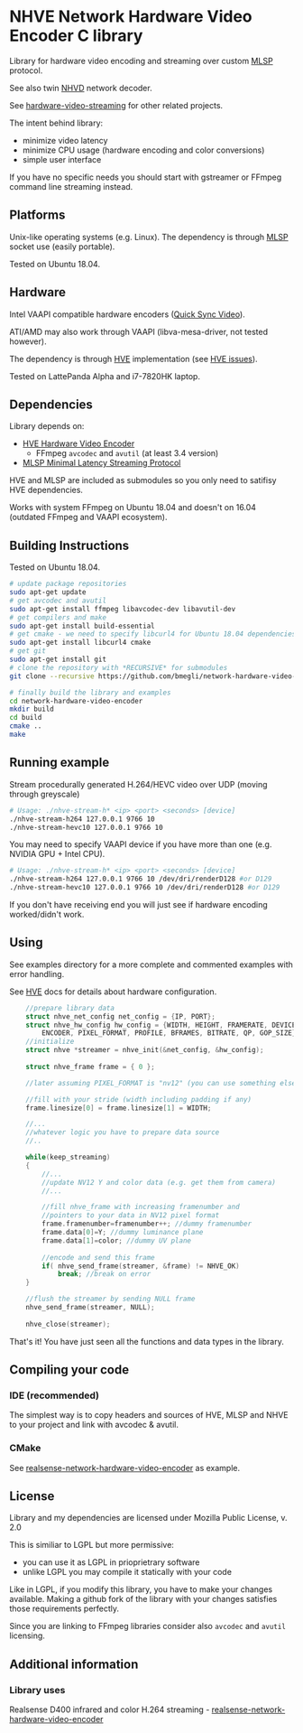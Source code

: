 # NHVE Network Hardware Video Encoder C library

Library for hardware video encoding and streaming over custom [MLSP](https://github.com/bmegli/minimal-latency-streaming-protocol) protocol.

See also twin [NHVD](https://github.com/bmegli/network-hardware-video-decoder) network decoder.

See [hardware-video-streaming](https://github.com/bmegli/hardware-video-streaming) for other related projects.

The intent behind library:
- minimize video latency
- minimize CPU usage (hardware encoding and color conversions)
- simple user interface

If you have no specific needs you should start with gstreamer or FFmpeg command line streaming instead.

## Platforms 

Unix-like operating systems (e.g. Linux).
The dependency is through [MLSP](https://github.com/bmegli/minimal-latency-streaming-protocol) socket use (easily portable).

Tested on Ubuntu 18.04.

## Hardware

Intel VAAPI compatible hardware encoders ([Quick Sync Video](https://ark.intel.com/Search/FeatureFilter?productType=processors&QuickSyncVideo=true)).

ATI/AMD may also work through VAAPI (libva-mesa-driver, not tested however).

The dependency is through [HVE](https://github.com/bmegli/hardware-video-encoder) implementation (see [HVE issues](https://github.com/bmegli/hardware-video-encoder/issues/5)).

Tested on LattePanda Alpha and i7-7820HK laptop.

## Dependencies

Library depends on:
- [HVE Hardware Video Encoder](https://github.com/bmegli/hardware-video-encoder)
	- FFmpeg `avcodec` and `avutil` (at least 3.4 version)
- [MLSP Minimal Latency Streaming Protocol](https://github.com/bmegli/minimal-latency-streaming-protocol)

HVE and MLSP are included as submodules so you only need to satifisy HVE dependencies.

Works with system FFmpeg on Ubuntu 18.04 and doesn't on 16.04 (outdated FFmpeg and VAAPI ecosystem).

## Building Instructions

Tested on Ubuntu 18.04.

``` bash
# update package repositories
sudo apt-get update 
# get avcodec and avutil
sudo apt-get install ffmpeg libavcodec-dev libavutil-dev
# get compilers and make 
sudo apt-get install build-essential
# get cmake - we need to specify libcurl4 for Ubuntu 18.04 dependencies problem
sudo apt-get install libcurl4 cmake
# get git
sudo apt-get install git
# clone the repository with *RECURSIVE* for submodules
git clone --recursive https://github.com/bmegli/network-hardware-video-encoder.git

# finally build the library and examples
cd network-hardware-video-encoder
mkdir build
cd build
cmake ..
make
```

## Running example

Stream procedurally generated H.264/HEVC video over UDP (moving through greyscale)

```bash
# Usage: ./nhve-stream-h* <ip> <port> <seconds> [device]
./nhve-stream-h264 127.0.0.1 9766 10
./nhve-stream-hevc10 127.0.0.1 9766 10
```

You may need to specify VAAPI device if you have more than one (e.g. NVIDIA GPU + Intel CPU).

```bash
# Usage: ./nhve-stream-h* <ip> <port> <seconds> [device]
./nhve-stream-h264 127.0.0.1 9766 10 /dev/dri/renderD128 #or D129
./nhve-stream-hevc10 127.0.0.1 9766 10 /dev/dri/renderD128 #or D129
```

If you don't have receiving end you will just see if hardware encoding worked/didn't work.

## Using

See examples directory for a more complete and commented examples with error handling.

See [HVE](https://github.com/bmegli/hardware-video-encoder) docs for details about hardware configuration.


```C
	//prepare library data
	struct nhve_net_config net_config = {IP, PORT};
	struct nhve_hw_config hw_config = {WIDTH, HEIGHT, FRAMERATE, DEVICE,
		ENCODER, PIXEL_FORMAT, PROFILE, BFRAMES, BITRATE, QP, GOP_SIZE};
	//initialize
	struct nhve *streamer = nhve_init(&net_config, &hw_config);
	
	struct nhve_frame frame = { 0 };

	//later assuming PIXEL_FORMAT is "nv12" (you can use something else)

	//fill with your stride (width including padding if any)
	frame.linesize[0] = frame.linesize[1] = WIDTH;

	//...
	//whatever logic you have to prepare data source
	//..

	while(keep_streaming)
	{
		//...
		//update NV12 Y and color data (e.g. get them from camera)
		//...

		//fill nhve_frame with increasing framenumber and
		//pointers to your data in NV12 pixel format
		frame.framenumber=framenumber++; //dummy framenumber
		frame.data[0]=Y; //dummy luminance plane
		frame.data[1]=color; //dummy UV plane
		
		//encode and send this frame
		if( nhve_send_frame(streamer, &frame) != NHVE_OK)
			break; //break on error
	}

	//flush the streamer by sending NULL frame
	nhve_send_frame(streamer, NULL);
	
	nhve_close(streamer);
```

That's it! You have just seen all the functions and data types in the library.

## Compiling your code

### IDE (recommended)

The simplest way is to copy headers and sources of HVE, MLSP and NHVE to your project and link with avcodec & avutil.

### CMake

See [realsense-network-hardware-video-encoder](https://github.com/bmegli/realsense-network-hardware-video-encoder) as example.

## License

Library and my dependencies are licensed under Mozilla Public License, v. 2.0

This is similiar to LGPL but more permissive:
- you can use it as LGPL in prioprietrary software
- unlike LGPL you may compile it statically with your code

Like in LGPL, if you modify this library, you have to make your changes available.
Making a github fork of the library with your changes satisfies those requirements perfectly.

Since you are linking to FFmpeg libraries consider also `avcodec` and `avutil` licensing.

## Additional information

### Library uses

Realsense D400 infrared and color H.264 streaming - [realsense-network-hardware-video-encoder](https://github.com/bmegli/realsense-network-hardware-video-encoder)
